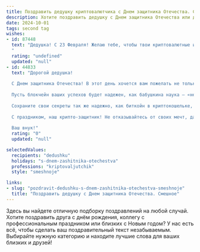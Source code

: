 ```yaml
---
title: Поздравить дедушку криптовалютчика с Днем защитника Отечества. Смешное
description: Хотите поздравить дедушку с Днем защитника Отечества или другим праздником? Наш ИИ создаст незабываемое поздравление, а вы обязательно выделитесь среди других.  
date: 2024-10-01
tags: second tag
wishes:
- id: 87448
  text: "Дедушка! С 23 Февраля! Желаю тебе, чтобы твои криптовалютные инвестиции взлетели выше Луны, а биткоин наконец-то достиг миллиона! Пусть твои враги (боты и медведи на рынке!) трепещут перед твоим финансовым гением, а ты, как настоящий защитник Отечества, храбро защищаешь свой капитал от инфляции!  Пусть этот праздник будет полон радости, крепкого здоровья и…  ну, конечно же,  успешных сделок!
  "
  rating: "undefined"
  updated: "null"
- id: 44833
  text: "Дорогой дедушка!
  
  С Днем защитника Отечества! В этот день хочется вам пожелать не только крепких нервов в мире криптовалют, но и того, чтобы ваши инвестиции всегда «стреляли» точно в цель, а графики радовали лишь зелеными стрелками!
  
  Пусть блокчейн ваших успехов будет надежен, как бабушкина наука — «не клади все яйца в одну корзину», а диверсификация станет вашим новым любимым словом!
  
  Сохраните свои секреты так же надежно, как биткойн в криптокошельке, и не забывайте, что защита Отечества — это не только бронежилеты, но и вливание в оборону цифровых активов.
  
  С праздником, наш крипто-защитник! Не отказывайтесь от своих мечт, даже если они стоят на грани «холодного», как зимняя ночь, и всегда помните: самая ценная валюта — это семья и смех!
  
  Ваш внук!"
  rating: "0"
  updated: "null"

selectedValues:
  recipients: "dedushku"
  holidays: "s-dnem-zashitnika-otechestva"
  professions: "kriptovaljutchik"
  style: "smeshnoje"

links:
- slug: "pozdravit-dedushku-s-dnem-zashitnika-otechestva-smeshnoje"
  title: "Поздравить дедушку с Днем защитника Отечества. Смешное"
---
```


Здесь вы найдете отличную подборку поздравлений на любой случай. 
Хотите поздравить друга с днём рождения, коллегу с профессиональным праздником или близких с Новым годом? У нас есть всё, чтобы сделать ваш поздравительный текст незабываемым. Выбирайте нужную категорию и находите лучшие слова для ваших близких и друзей!
